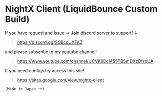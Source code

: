 # NightX Client (LiquidBounce Custom Build)

If you have request and issue -> Join discord server to support! ↓
>https://discord.gg/SGBccUXFKZ

and please subscribe to my youtube channel!
>https://www.youtube.com/channel/UCVK9Dci455TBSmDXzDfsoUA

If you need configs try access this site!
>https://sites.google.com/view/nightx-client

`(Made in Japan :r)`